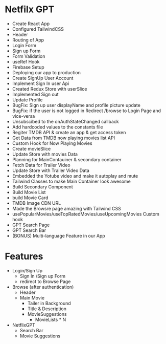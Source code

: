 # Netfilx GPT
 - Create React App
 - Configured TailwindCSS
 - Header
 - Routing of App
 - Login Form
 - Sign up Form
 - Form Validation
 - useRef Hook
 - Firebase Setup
 - Deploying our app to production
 - Create SignUp User Account
 - Implement Sign In user Api
 - Created Redux Store with userSlice
 - Implemented Sign out
 - Update Profile
 - BugFix: Sign up user displayName and profile picture update
 - BugFix: if the user is not logged in Redirect /browse to Login Page and vice-versa
 - Unsubscibed to the onAuthStateChanged callback
 - Add hardcoded values to the constants file
 - Regiter TMDB API & create an app & get access token
 - Get Data from TMDB now playing movies list API
 - Custom Hook for Now Playing Movies
 - Create movieSlice
 - Update Store with movies Data
 - Planning for MainContauiner & secondary container
 - Fetch Data for Trailer Video
 - Update Store with Trailer Video Data
 - Embedded the Yotube video and make it autoplay and mute
 - Tailwind Classes to make Main Container look awesome
 - Build Secondary Component
 - Build Movie List
 - build Movie Card
 - TMDB Image CDN URL
 - Made the Browsre page amazing with Tailwind CSS
 - usePopularMovies/useTopRatedMovies/useUpcomingMovies Custom hook
 - GPT Search Page
 - GPT Search Bar
 - (BONUS) Multi-language Feature in our App

# Features
- Login/Sign Up
    - Sign In /Sign up Form
    - redirect to Browse Page
- Browse (after authentication)
    - Header
    - Main Movie
        - Tailer in Background
        - Title & Description
        - MovieSuggestions
            - MovieLists * N 
- NetflixGPT
    - Search Bar
    - Movie Suggestions